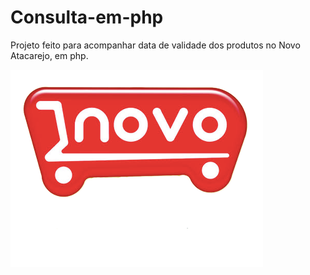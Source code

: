 # Consulta-em-php
Projeto feito para acompanhar data de validade dos produtos no Novo Atacarejo, em php.


<img src=/imagens/ima.png>
